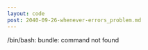 ```yaml
---
layout: code
post: 2040-09-26-whenever-errors_problem.md
---
```



/bin/bash: bundle: command not found
